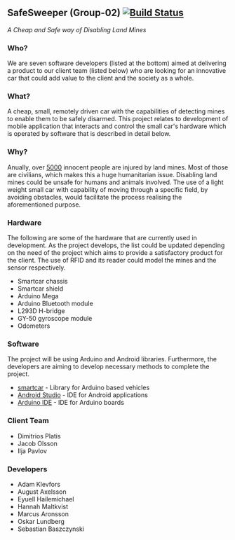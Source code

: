 ## SafeSweeper (Group-02) [![Build Status](https://travis-ci.org/eyuell/group-02-app_dev?branch=master)](https://travis-ci.org/eyuell/group-02-app_dev)
*A Cheap and Safe way of Disabling Land Mines*

### Who?
We are seven software developers (listed at the bottom) aimed at delivering a product to our client team (listed below) who are looking for an innovative car that could add value to the client and the society as a whole.

### What?
A cheap, small, remotely driven car with the capabilities of detecting mines to enable them to be safely disarmed.
This project relates to development of mobile application that interacts and control the small car's hardware which is operated by software that is described in detail below.

### Why?
Anually, over [5000](http://www.the-monitor.org/en-gb/reports/2017/landmine-monitor-2017/casualties.aspx) innocent people are injured by land mines. Most of those are civilians, which makes this a huge humanitarian issue.
Disabling land mines could be unsafe for humans and animals involved. The use of a light weight small car with capability of moving through a specific field, by avoiding obstacles, would facilitate the process realising the aforementioned purpose.

### Hardware
The following are some of the hardware that are currently used in development. As the project develops, the list could be updated depending on the need of the project which aims to provide a satisfactory product for the client.
The use of RFID and its reader could model the mines and the sensor respectively.

* Smartcar chassis
* Smartcar shield
* Arduino Mega
* Arduino Bluetooth module
* L293D H-bridge
* GY-50 gyroscope module
* Odometers

### Software
The project will be using Arduino and Android libraries. Furthermore, the developers are aiming to develop necessary methods to complete the project.
* [smartcar](https://github.com/platisd/smartcar_shield) - Library for Arduino based vehicles
* [Android Studio](https://developer.android.com/studio) - IDE for Android applications
* [Arduino IDE](https://www.arduino.cc/en/main/software) - IDE for Arduino boards


### Client Team
* Dimitrios Platis
* Jacob Olsson
* Ilja Pavlov

### Developers
* Adam Klevfors
* August Axelsson
* Eyuell Hailemichael
* Hannah Maltkvist
* Marcus Aronsson
* Oskar Lundberg
* Sebastian Baszczynski
